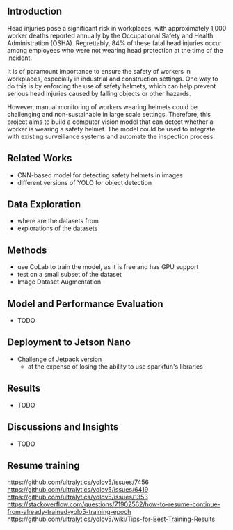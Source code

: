 ## Introduction

Head injuries pose a significant risk in workplaces, with approximately 1,000 worker deaths reported annually by the Occupational Safety and Health Administration (OSHA). Regrettably, 84% of these fatal head injuries occur among employees who were not wearing head protection at the time of the incident. 

It is of paramount importance to ensure the safety of workers in workplaces, especially in industrial and construction settings. One way to do this is by enforcing the use of safety helmets, which can help prevent serious head injuries caused by falling objects or other hazards.

However, manual monitoring of workers wearing helmets could be challenging and non-sustainable in large scale settings. Therefore,  this project aims to build a computer vision model that can detect whether a worker is wearing a safety helmet.  The model could be used to integrate with existing surveillance systems and automate the inspection process. 


## Related Works
- CNN-based model for detecting safety helmets in images
- different versions of YOLO for object detection

## Data Exploration
- where are the datasets from
- explorations of the datasets

## Methods
- use CoLab to train the model, as it is free and has GPU support
- test on a small subset of the dataset
- Image Dataset Augmentation

## Model and Performance Evaluation
- TODO

## Deployment to Jetson Nano
- Challenge of Jetpack version
  - at the expense of losing the ability to use sparkfun's libraries


## Results
- TODO

## Discussions and Insights
- TODO


## Resume training
https://github.com/ultralytics/yolov5/issues/7456
https://github.com/ultralytics/yolov5/issues/6419
https://github.com/ultralytics/yolov5/issues/1353
https://stackoverflow.com/questions/71902562/how-to-resume-continue-from-already-trained-yolo5-training-epoch
https://github.com/ultralytics/yolov5/wiki/Tips-for-Best-Training-Results